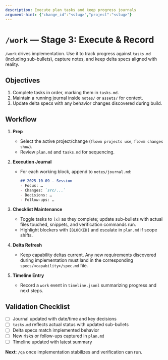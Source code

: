 ```yaml
---
description: Execute plan tasks and keep progress journals
argument-hint: {"change_id":"<slug>","project":"<slug>"}
---
```


# `/work` — Stage 3: Execute & Record

`/work` drives implementation. Use it to track progress against `tasks.md` (including sub-bullets), capture notes, and keep delta specs aligned with reality.

## Objectives

1. Complete tasks in order, marking them in `tasks.md`.
2. Maintain a running journal inside `notes/` or `assets/` for context.
3. Update delta specs with any behavior changes discovered during build.

## Workflow

1. **Prep**
   - Select the active project/change (`flowm projects use`, `flowm changes show`).
   - Review `plan.md` and `tasks.md` for sequencing.

2. **Execution Journal**
   - For each working block, append to `notes/journal.md`:
     ```markdown
     ## 2025-10-09 — Session
     - Focus: …
     - Changes: `src/...`
     - Decisions: …
     - Follow-ups: …
     ```

3. **Checklist Maintenance**
   - Toggle tasks to `[x]` as they complete; update sub-bullets with actual files touched, snippets, and verification commands run.
   - Highlight blockers with `[BLOCKED]` and escalate in `plan.md` if scope shifts.

4. **Delta Refresh**
   - Keep capability deltas current. Any new requirements discovered during implementation must land in the corresponding `specs/<capability>/spec.md` file.

5. **Timeline Entry**
   - Record a `work` event in `timeline.jsonl` summarizing progress and next steps.

## Validation Checklist

- [ ] Journal updated with date/time and key decisions
- [ ] `tasks.md` reflects actual status with updated sub-bullets
- [ ] Delta specs match implemented behavior
- [ ] New risks or follow-ups captured in `plan.md`
- [ ] Timeline updated with latest summary

**Next**: `/qa` once implementation stabilizes and verification can run.
